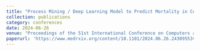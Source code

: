 ```yaml
---
title: "Process Mining / Deep Learning Model to Predict Mortality in Coronary Artery Disease Patients"
collection: publications
category: conferences
date: 2024-06-26
venue: "Proceedings of the 51st International Conference on Computers and Industrial Engineering"
paperurl: 'https://www.medrxiv.org/content/10.1101/2024.06.26.24309553v1.full.pdf'
---
```

